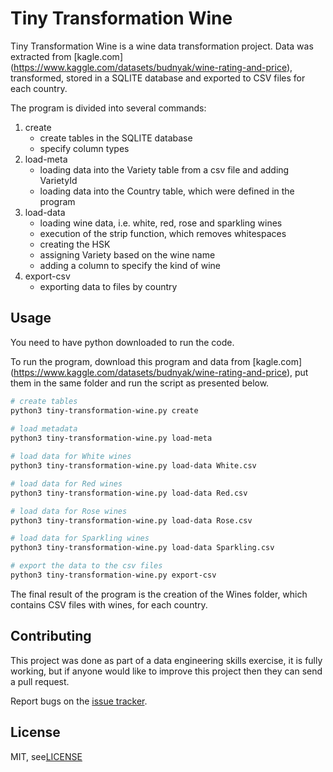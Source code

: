 # Tiny Transformation Wine

Tiny Transformation Wine is a wine data transformation project. 
Data was extracted from [kagle.com] (https://www.kaggle.com/datasets/budnyak/wine-rating-and-price), transformed, stored in a SQLITE database and exported to CSV files for each country.

The program is divided into several commands:
1. create
    - create tables in the SQLITE database
    - specify column types
2. load-meta
    - loading data into the Variety table from a csv file and adding VarietyId
    - loading data into the Country table, which were defined in the program
3. load-data
    - loading wine data, i.e. white, red, rose and sparkling wines
    - execution of the strip function, which removes whitespaces
    - creating the HSK
    - assigning Variety based on the wine name
    - adding a column to specify the kind of wine
4. export-csv
    - exporting data to files by country

## Usage   
You need to have python downloaded to run the code.

To run the program, download this program and data from [kagle.com] (https://www.kaggle.com/datasets/budnyak/wine-rating-and-price), put them in the same folder and run the script as presented below.

```sh
# create tables
python3 tiny-transformation-wine.py create
 
# load metadata
python3 tiny-transformation-wine.py load-meta

# load data for White wines
python3 tiny-transformation-wine.py load-data White.csv

# load data for Red wines
python3 tiny-transformation-wine.py load-data Red.csv

# load data for Rose wines
python3 tiny-transformation-wine.py load-data Rose.csv

# load data for Sparkling wines
python3 tiny-transformation-wine.py load-data Sparkling.csv

# export the data to the csv files
python3 tiny-transformation-wine.py export-csv
```
The final result of the program is the creation of the Wines folder, which contains CSV files with wines, for each country.

## Contributing
This project was done as part of a data engineering skills exercise, it is fully working, but if anyone would like to improve this project then they can send a pull request.

Report bugs on the [issue tracker](https://github.com/Paulina1010/programy-python/issues).

## License
MIT, see[LICENSE](LICENSE)
